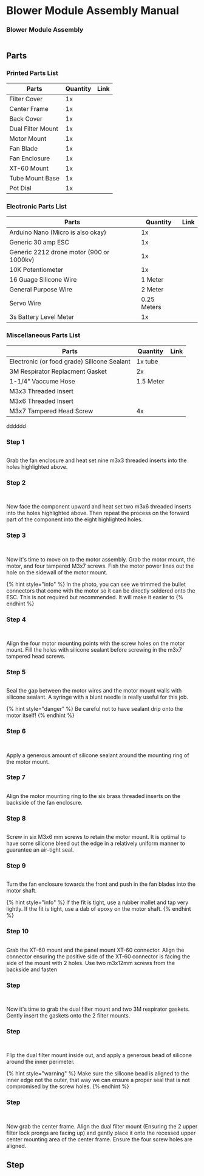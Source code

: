 # Blower Module Assembly Manual

### Blower Module Assembly

<figure><img src="../../.gitbook/assets/erwr (2).png" alt=""><figcaption></figcaption></figure>



## Parts

### Printed Parts List

| Parts             | Quantity | Link |
| ----------------- | -------- | ---- |
| Filter Cover      | 1x       |      |
| Center Frame      | 1x       |      |
| Back Cover        | 1x       |      |
| Dual Filter Mount | 1x       |      |
| Motor Mount       | 1x       |      |
| Fan Blade         | 1x       |      |
| Fan Enclosure     | 1x       |      |
| XT-60 Mount       | 1x       |      |
| Tube Mount Base   | 1x       |      |
| Pot Dial          | 1x       |      |

### Electronic Parts List

| Parts                                    | Quantity    | Link |
| ---------------------------------------- | ----------- | ---- |
| Arduino Nano (Micro is also okay)        | 1x          |      |
| Generic 30 amp ESC                       | 1x          |      |
| Generic 2212 drone motor (900 or 1000kv) | 1x          |      |
| 10K Potentiometer                        | 1x          |      |
| 16 Guage Silicone Wire                   | 1 Meter     |      |
| General Purpose Wire                     | 2 Meter     |      |
| Servo Wire                               | 0.25 Meters |      |
| 3s Battery Level Meter                   | 1x          |      |

### Miscellaneous Parts List

| Parts                                       | Quantity  | Link |
| ------------------------------------------- | --------- | ---- |
| Electronic (or food grade) Silicone Sealant | 1x tube   |      |
| 3M Respirator Replacment Gasket             | 2x        |      |
| 1-1/4" Vaccume Hose                         | 1.5 Meter |      |
| M3x3 Threaded Insert                        |           |      |
| M3x6 Threaded Insert                        |           |      |
| M3x7 Tampered Head Screw                    | 4x        |      |



dddddd



### Step 1

<figure><img src="../../.gitbook/assets/ertrtrrt (1).png" alt=""><figcaption></figcaption></figure>

Grab the fan enclosure and heat set nine m3x3 threaded inserts into the holes highlighted above.

### Step 2

<div>

<figure><img src="../../.gitbook/assets/ereette.png" alt=""><figcaption></figcaption></figure>

 

<figure><img src="../../.gitbook/assets/ertrtrrt.png" alt=""><figcaption></figcaption></figure>

</div>

Now face the component upward and heat set two m3x6 threaded inserts into the holes highlighted above. Then repeat the process on the forward part of the component into the eight highlighted holes.

### Step 3

<div>

<figure><img src="../../.gitbook/assets/20230126_221302.jpg" alt=""><figcaption></figcaption></figure>

 

<figure><img src="../../.gitbook/assets/20230126_221559.jpg" alt=""><figcaption></figcaption></figure>

</div>

Now it's time to move on to the motor assembly. Grab the motor mount, the motor, and four tampered M3x7 screws. Fish the motor power lines out the hole on the sidewall of the motor mount.

{% hint style="info" %}
In the photo, you can see we trimmed the bullet connectors that come with the motor so it can be directly soldered onto the ESC. This is not required but recommended. It will make it easier to &#x20;
{% endhint %}

### Step 4

<div>

<figure><img src="../../.gitbook/assets/20230126_221821.jpg" alt=""><figcaption></figcaption></figure>

 

<figure><img src="../../.gitbook/assets/20230126_221804.jpg" alt=""><figcaption></figcaption></figure>

</div>

Align the four motor mounting points with the screw holes on the motor mount. Fill the holes with silicone sealant before screwing in the m3x7 tampered head screws.

### Step 5

<figure><img src="../../.gitbook/assets/20230126_222115.jpg" alt=""><figcaption></figcaption></figure>

Seal the gap between the motor wires and the motor mount walls with silicone sealant. A syringe with a blunt needle is really useful for this job.

{% hint style="danger" %}
Be careful not to have sealant drip onto the motor itself!
{% endhint %}

### Step 6

<div>

<figure><img src="../../.gitbook/assets/20230126_222335.jpg" alt=""><figcaption></figcaption></figure>

 

<figure><img src="../../.gitbook/assets/20230126_222607.jpg" alt=""><figcaption></figcaption></figure>

</div>

Apply a generous amount of silicone sealant around the mounting ring of the motor mount.&#x20;

### Step 7

<figure><img src="../../.gitbook/assets/20230126_222624.jpg" alt=""><figcaption></figcaption></figure>

Align the motor mounting ring to the six brass threaded inserts on the backside of the fan enclosure.&#x20;

### Step 8

<figure><img src="../../.gitbook/assets/20230126_222838.jpg" alt=""><figcaption></figcaption></figure>

Screw in six M3x6 mm screws to retain the motor mount. It is optimal to have some silicone bleed out the edge in a relatively uniform manner to guarantee an air-tight seal.&#x20;

### Step 9

<figure><img src="../../.gitbook/assets/20230127_135957.jpg" alt=""><figcaption></figcaption></figure>

Turn the fan enclosure towards the front and push in the fan blades into the motor shaft.

{% hint style="info" %}
If the fit is tight, use a rubber mallet and tap very lightly. If the fit is tight, use a dab of epoxy on the motor shaft.&#x20;
{% endhint %}

### Step 10

<figure><img src="../../.gitbook/assets/20230124_202115.jpg" alt=""><figcaption></figcaption></figure>

Grab the XT-60 mount and the panel mount XT-60 connector. Align the connector ensuring the positive side of the XT-60 connector is facing the side of the mount with 2 holes. Use two m3x12mm screws from the backside and fasten&#x20;

### Step&#x20;

<div>

<figure><img src="../../.gitbook/assets/20230130_212753.jpg" alt=""><figcaption></figcaption></figure>

 

<figure><img src="../../.gitbook/assets/20230130_212809.jpg" alt=""><figcaption></figcaption></figure>

</div>

Now it's time to grab the dual filter mount and two 3M respirator gaskets. Gently insert the gaskets onto the 2 filter mounts.

### Step&#x20;

<div>

<figure><img src="../../.gitbook/assets/20230130_212814.jpg" alt=""><figcaption></figcaption></figure>

 

<figure><img src="../../.gitbook/assets/20230130_212820.jpg" alt=""><figcaption></figcaption></figure>

</div>

Flip the dual filter mount inside out, and apply a generous bead of silicone around the inner perimeter.&#x20;

{% hint style="warning" %}
Make sure the silicone bead is aligned to the inner edge not the outer, that way we can ensure a proper seal that is not compromised by the screw holes.&#x20;
{% endhint %}

### Step&#x20;

<div>

<figure><img src="../../.gitbook/assets/sdgh.png" alt=""><figcaption></figcaption></figure>

 

<figure><img src="../../.gitbook/assets/20230130_213001.jpg" alt=""><figcaption></figcaption></figure>

</div>

Now grab the center frame. Align the dual filter mount (Ensuring the 2 upper filter lock prongs are facing up) and gently place it onto the recessed upper center mounting area of the center frame. Ensure the four screw holes are aligned.&#x20;

## Step









